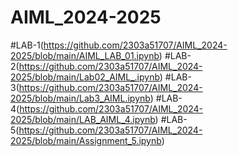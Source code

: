 # AIML_2024-2025
#LAB-1(https://github.com/2303a51707/AIML_2024-2025/blob/main/AIML_LAB_01.ipynb)
#LAB-2(https://github.com/2303a51707/AIML_2024-2025/blob/main/Lab02_AIML_.ipynb)
#LAB-3(https://github.com/2303a51707/AIML_2024-2025/blob/main/Lab3_AIML.ipynb)
#LAB-4(https://github.com/2303a51707/AIML_2024-2025/blob/main/LAB_AIML_4.ipynb)
#LAB-5(https://github.com/2303a51707/AIML_2024-2025/blob/main/Assignment_5.ipynb)


